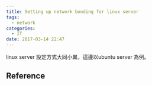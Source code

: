 ```yaml
---
title: Setting up network bonding for linux server
tags:
  - network
categories:
  - IT
date: 2017-03-14 22:47
---
```


linux server 設定方式大同小異，這邊以ubuntu server 為例。


## Reference
